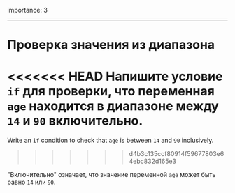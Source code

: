 importance: 3

---

# Проверка значения из диапазона

<<<<<<< HEAD
Напишите условие `if` для проверки, что переменная `age` находится в диапазоне между `14` и `90` включительно.
=======
Write an `if` condition to check that `age` is between `14` and `90` inclusively.
>>>>>>> d4b3c135ccf80914f59677803e64ebc832d165e3

"Включительно" означает, что значение переменной `age` может быть равно `14` или `90`.
